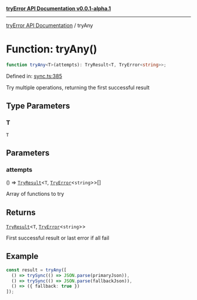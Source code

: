 [**tryError API Documentation v0.0.1-alpha.1**](../index.md)

***

[tryError API Documentation](../index.md) / tryAny

# Function: tryAny()

```ts
function tryAny<T>(attempts): TryResult<T, TryError<string>>;
```

Defined in: [sync.ts:385](https://github.com/oconnorjohnson/tryError/blob/e3ae0308069a4fba073f4543d527ad76373db795/src/sync.ts#L385)

Try multiple operations, returning the first successful result

## Type Parameters

### T

`T`

## Parameters

### attempts

() => [`TryResult`](../type-aliases/TryResult.md)\<`T`, [`TryError`](../interfaces/TryError.md)\<`string`\>\>[]

Array of functions to try

## Returns

[`TryResult`](../type-aliases/TryResult.md)\<`T`, [`TryError`](../interfaces/TryError.md)\<`string`\>\>

First successful result or last error if all fail

## Example

```typescript
const result = tryAny([
  () => trySync(() => JSON.parse(primaryJson)),
  () => trySync(() => JSON.parse(fallbackJson)),
  () => ({ fallback: true })
]);
```
